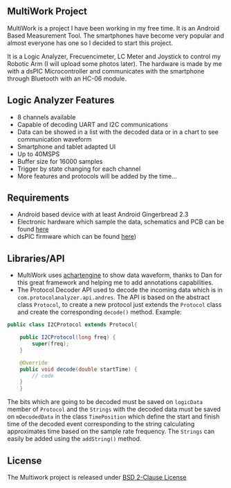 ## MultiWork Project

MultiWork is a project I have been working in my free time. It is an Android Based Measurement Tool. The smartphones have become very popular and almost everyone has one so I decided to start this project.

It is a Logic Analyzer, Frecuencimeter, LC Meter and Joystick to control my Robotic Arm (I will upload some photos later).
The hardware is made by me with a dsPIC Microcontroller and communicates with the smartphone through Bluetooth with an HC-06 module. 

## Logic Analyzer Features
* 8 channels available
* Capable of decoding UART and I2C communications
* Data can be showed in a list with the decoded data or in a chart to see communication waveform
* Smartphone and tablet adapted UI
* Up to 40MSPS
* Buffer size for 16000 samples
* Trigger by state changing for each channel
* More features and protocols will be added by the time...

## Requirements
* Android based device with at least Android Gingerbread 2.3</li>
* Electronic hardware which sample the data, schematics and PCB can be found [here](https://www.dropbox.com/sh/oq76xrg0jv6cvfu/KZ4UXd6o5D/MultiWork%20Altium)
* dsPIC firmware which can be found [here](https://github.com/dragondgold/MultiWork_dsPIC))

## Libraries/API
* MultiWork uses [achartengine](https://code.google.com/p/achartengine/) to show data waveform, thanks to Dan for this great framework and helping me to add annotations capabilities.
* The Protocol Decoder API used to decode the incoming data which is in <code>com.protocolanalyzer.api.andres</code>. The API is based on the abstract class <code>Protocol</code>, to create a new protocol just extends the <code>Protocol</code> class and create the corresponding <code>decode()</code> method. Example:
```java
public class I2CProtocol extends Protocol{

	public I2CProtocol(long freq) {
		super(freq);
	}

	@Override
	public void decode(double startTime) {
		// code
	}
    }
```

The bits which are going to be decoded must be saved on `logicData` member of `Protocol` and the `Strings` with the decoded data must be saved on `mDecodedData` in the class `TimePosition` which define the start and finish time of the decoded event corresponding to the string calculating approximates time based on the sample rate frequency. The `Strings` can easily be added using the `addString()` method.

## License

The Multiwork project is released under [BSD 2-Clause License](http://opensource.org/licenses/BSD-2-Clause)
